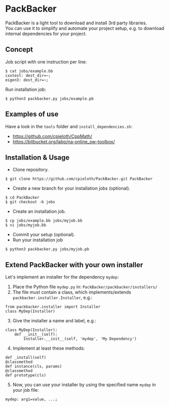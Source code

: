 PackBacker
==========

PackBacker is a light tool to download and install 3rd party libraries.   
You can use it to simplify and automate your project setup, e.g. to download internal dependencies for your project.


Concept
-------

Job script with one instruction per line:
```
$ cat jobs/example.bb
cxxtest: dest_dir=~;
eigen3: dest_dir=~;
```

Run installation job:
```
$ python3 packbacker.py jobs/example.pb
```


Examples of use
---------------

Have a look in the `tools` folder and `install_dependencies.sh`:

* https://github.com/cpieloth/CppMath/
* https://bitbucket.org/labp/na-online_ow-toolbox/


Installation & Usage
--------------------

* Clone repository.
```
$ git clone https://github.com/cpieloth/PackBacker.git PackBacker
```
* Create a new branch for your installation jobs (optional).
```
$ cd PackBacker
$ git checkout -b jobs
```
* Create an installation job.
```
$ cp jobs/example.bb jobs/myjob.bb
$ vi jobs/myjob.bb
```
* Commit your setup (optional).
* Run your installation job
```
$ python3 packbacker.py jobs/myjob.pb
```


Extend PackBacker with your own installer
-----------------------------------------

Let's implement an installer for the dependency `mydep`:

1. Place the Python file `mydep.py` in: `PackBacker/packbacker/installers/`
2. The file must contain a class, which implements/extends `packbacker.installer.Installer`, e.g.:
```
from packbacker.installer import Installer
class MyDep(Installer)
```
3. Give the installer a name and label, e.g.:
```
class MyDep(Installer):
    def __init__(self):
        Installer.__init__(self, 'mydep', 'My Dependency')
```
4. Implement at least these methods: 
```
def _install(self)
@classmethod
def instance(cls, params)
@classmethod
def prototype(cls)
```
5. Now, you can use your installer by using the specified name `mydep` in your job file:
```
mydep: arg1=value, ...;
```
